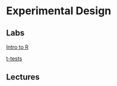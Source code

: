 # Experimental Design


## Labs

[Intro to R](labs/intro-to-R/lab-intro-to-R.md)

[t-tests](labs/t-tests/lab-t-tests.md)


## Lectures

